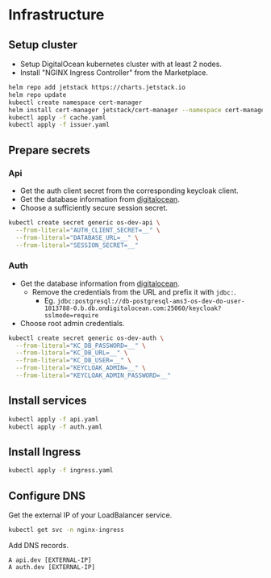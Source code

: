 # Infrastructure

## Setup cluster

- Setup DigitalOcean kubernetes cluster with at least 2 nodes.
- Install "NGINX Ingress Controller" from the Marketplace.

```sh
helm repo add jetstack https://charts.jetstack.io
helm repo update
kubectl create namespace cert-manager
helm install cert-manager jetstack/cert-manager --namespace cert-manager --version v1.8.0 --set installCRDs=true
kubectl apply -f cache.yaml
kubectl apply -f issuer.yaml
```

## Prepare secrets

### Api

- Get the auth client secret from the corresponding keycloak client.
- Get the database information from [digitalocean](https://cloud.digitalocean.com/databases).
- Choose a sufficiently secure session secret.

```sh
kubectl create secret generic os-dev-api \
  --from-literal="AUTH_CLIENT_SECRET=__" \
  --from-literal="DATABASE_URL=__" \
  --from-literal="SESSION_SECRET=__"
```

### Auth

- Get the database information from [digitalocean](https://cloud.digitalocean.com/databases).
  - Remove the credentials from the URL and prefix it with `jdbc:`.
    - Eg. `jdbc:postgresql://db-postgresql-ams3-os-dev-do-user-1013788-0.b.db.ondigitalocean.com:25060/keycloak?sslmode=require`
- Choose root admin credentials.

```sh
kubectl create secret generic os-dev-auth \
  --from-literal="KC_DB_PASSWORD=__" \
  --from-literal="KC_DB_URL=__" \
  --from-literal="KC_DB_USER=__" \
  --from-literal="KEYCLOAK_ADMIN=__" \
  --from-literal="KEYCLOAK_ADMIN_PASSWORD=__"
```

## Install services

```sh
kubectl apply -f api.yaml
kubectl apply -f auth.yaml
```

## Install Ingress

```sh
kubectl apply -f ingress.yaml
```

## Configure DNS

Get the external IP of your LoadBalancer service.

```sh
kubectl get svc -n nginx-ingress
```

Add DNS records.

```dns
A api.dev [EXTERNAL-IP]
A auth.dev [EXTERNAL-IP]
```
